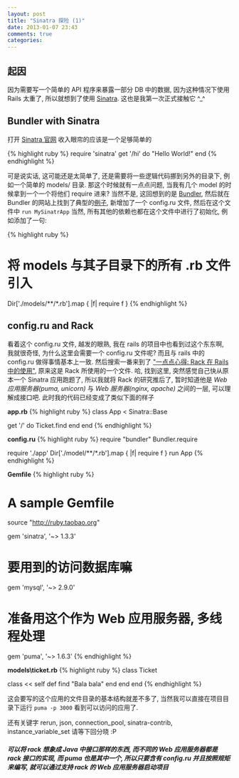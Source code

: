 ```yaml
---
layout: post
title: "Sinatra 探险 (1)"
date: 2013-01-07 23:43
comments: true
categories: 
---
```

## 起因
因为需要写一个简单的 API 程序来暴露一部分 DB 中的数据, 因为这种情况下使用 Rails 太重了, 所以就想到了使用 [Sinatra](l1). 这也是我第一次正式接触它 ^_^

## Bundler with Sinatra
打开 [Sinatra 官网](l1) 收入眼帘的应该是一个足够简单的

{% highlight ruby %}
require 'sinatra'
get '/hi' do "Hello World!" end
{% endhighlight %}


可是说实话, 这可能还是太简单了, 还是需要将一些逻辑代码挪到另外的目录下, 例如一个简单的 models/ 目录. 那这个时候就有一点点问题, 当我有几个 model 的时候拿到一个一个将他们 require 进来? 当然不是, 这回想到的是 [Bundler](http://gembundler.com/), 然后就在 Bundler 的网站上找到了典型的[例子](http://gembundler.com/v1.2/sinatra.html), 新增加了一个 config.ru 文件, 然后在这个文件中 `run MySinatrApp` 当然, 所有其他的依赖也都在这个文件中进行了初始化, 例如添加了一句:

{% highlight ruby %}
# 将 models 与其子目录下的所有 .rb 文件引入
Dir['./models/**/*.rb'].map { |f| require f }
{% endhighlight %}

## config.ru and Rack
看着这个 config.ru 文件, 越发的眼熟, 我在 rails 的项目中也看到过这个东东啊, 我就很奇怪, 为什么这里会需要一个 config.ru 文件呢? 而且与 rails 中的 config.ru 做得事情基本上一致. 然后搜索一番来到了 ["一点点心得: Rack 在 Rails 中的使用"](http://ruby-china.org/topics/4840), 原来这是 Rack 所使用的一个文件. 哈, 找到这里, 突然感觉自己快从原本一个 Sinatra 应用跑题了, 所以我就将 Rack 的研究推后了, 暂时知道他是 *Web 应用服务器(puma, unicorn)* 与 *Web 服务器(nginx, apache)* 之间的一层, 可以理解成接口吧.
此时我的代码已经变成了类似下面的样子

**app.rb**
{% highlight ruby %}
class App < Sinatra::Base

  get '/' do
    Ticket.find
  end
end
{% endhighlight %}

**config.ru**
{% highlight ruby %}
require "bundler"
Bundler.require

require './app'
Dir['./model/**/*.rb'].map { |f| require f }
run App
{% endhighlight %}


**Gemfile**
{% highlight ruby %}
# A sample Gemfile
source "http://ruby.taobao.org"

gem 'sinatra', '~> 1.3.3'
# 要用到的访问数据库嘛
gem 'mysql', '~> 2.9.0'
# 准备用这个作为 Web 应用服务器, 多线程处理
gem 'puma', '~> 1.6.3'
{% endhighlight %}

**models\ticket.rb**
{% highlight ruby %}
class Ticket

  class << self
    def find
      "Bala bala"
    end
  end
end
{% endhighlight %}


这会要写的这个应用的文件目录的基本结构就差不多了, 当然我可以直接在项目目录下运行 `puma -p 3000` 看到可以访问的应用了. 

还有关键字 rerun, json, connection_pool, sinatra-contrib, instance_variable_set 请等下回分晓 :P

##### 可以将 rack 想象成 Java 中接口那样的东西, 而不同的 Web 应用服务器都是 rack 接口的实现, 而 puma 也是其中一个, 所以只要含有 config.ru 并且按照规矩来编写, 就可以通过支持 rack 的 Web 应用服务器启动项目


[l1]: http://www.sinatrarb.com/ "Sinatra"